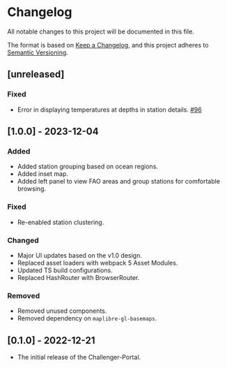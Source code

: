 # Changelog

All notable changes to this project will be documented in this file.

The format is based on [Keep a Changelog](https://keepachangelog.com/en/1.0.0/),
and this project adheres to [Semantic Versioning](https://semver.org/spec/v2.0.0.html).

## [unreleased]

### Fixed

- Error in displaying temperatures at depths in station details. [#96](https://github.com/Oceans-1876/challenger-portal/issues/97)

## [1.0.0] - 2023-12-04

### Added

- Added station grouping based on ocean regions.
- Added inset map.
- Added left panel to view FAO areas and group stations for comfortable browsing.

### Fixed

- Re-enabled station clustering.

### Changed

- Major UI updates based on the v1.0 design.
- Replaced asset loaders with webpack 5 Asset Modules.
- Updated TS build configurations.
- Replaced HashRouter with BrowserRouter.

### Removed

- Removed unused components.
- Removed dependency on `maplibre-gl-basemaps`.

## [0.1.0] - 2022-12-21

- The initial release of the Challenger-Portal.
